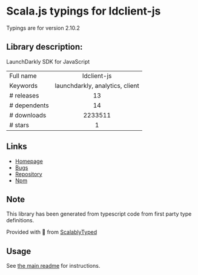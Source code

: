 
# Scala.js typings for ldclient-js

Typings are for version 2.10.2

## Library description:
LaunchDarkly SDK for JavaScript

|                    |                 |
| ------------------ | :-------------: |
| Full name          | ldclient-js |
| Keywords           | launchdarkly, analytics, client |
| # releases         | 13 |
| # dependents       | 14 |
| # downloads        | 2233511 |
| # stars            | 1 |

## Links
- [Homepage](https://github.com/launchdarkly/js-client#readme)
- [Bugs](https://github.com/launchdarkly/js-client/issues)
- [Repository](https://github.com/launchdarkly/js-client)
- [Npm](https://www.npmjs.com/package/ldclient-js)
    


## Note
This library has been generated from typescript code from first party type definitions.

Provided with :purple_heart: from [ScalablyTyped](https://github.com/oyvindberg/ScalablyTyped)

## Usage
See [the main readme](../../readme.md) for instructions.


